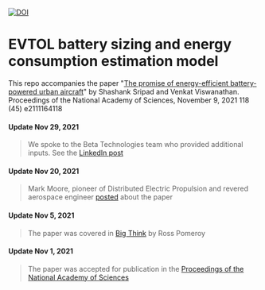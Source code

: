 [![DOI](https://zenodo.org/badge/379841695.svg)](https://zenodo.org/badge/latestdoi/379841695)

# EVTOL battery sizing and energy consumption estimation model

This repo accompanies the paper "[The promise of energy-efficient battery-powered urban aircraft](https://doi.org/10.1073/pnas.2111164118)" by Shashank Sripad and Venkat Viswanathan. Proceedings of the National Academy of Sciences, November 9, 2021 118 (45) e2111164118

#### Update Nov 29, 2021
> We spoke to the Beta Technologies team who provided additional inputs. See the [LinkedIn post](https://www.linkedin.com/posts/ssripad_were-thrilled-by-all-the-feedback-and-discussions-activity-6871141765634699264-3xaM)

#### Update Nov 20, 2021
> Mark Moore, pioneer of Distributed Electric Propulsion and revered aerospace engineer [posted](https://www.linkedin.com/posts/mark-moore-99582787_while-others-have-focused-on-the-emissions-activity-6867855419902099458-IPUf) about the paper

#### Update Nov 5, 2021
> The paper was covered in [Big Think](https://bigthink.com/the-future/flying-cars-evtol-aircraft/) by Ross Pomeroy

#### Update Nov 1, 2021
> The paper was accepted for publication in the [Proceedings of the National Academy of Sciences](https://doi.org/10.1073/pnas.2111164118)
